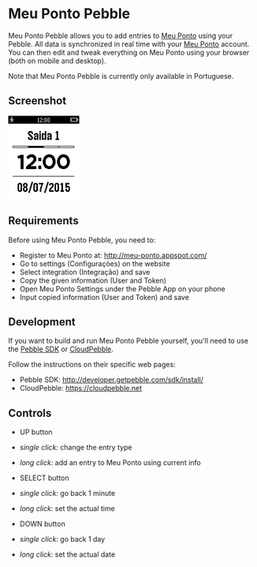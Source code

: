 Meu Ponto Pebble
================

Meu Ponto Pebble allows you to add entries to [Meu Ponto] using your Pebble.
All data is synchronized in real time with your [Meu Ponto] account.
You can then edit and tweak everything on Meu Ponto using your browser (both on mobile and desktop).

Note that Meu Ponto Pebble is currently only available in Portuguese.

Screenshot
----------
![ScreenShot](screenshots/2015-07-08_12-00-24.png)

Requirements
------------

Before using Meu Ponto Pebble, you need to:
- Register to Meu Ponto at: http://meu-ponto.appspot.com/
- Go to settings (Configurações) on the website
- Select integration (Integração) and save
- Copy the given information (User and Token)
- Open Meu Ponto Settings under the Pebble App on your phone
- Input copied information (User and Token) and save

Development
-----------
If you want to build and run Meu Ponto Pebble yourself, you'll need to use the [Pebble SDK] or [CloudPebble].

Follow the instructions on their specific web pages:

* Pebble SDK: http://developer.getpebble.com/sdk/install/
* CloudPebble: https://cloudpebble.net


Controls
--------

- UP button
 - _single click:_ change the entry type
 - _long click:_ add an entry to Meu Ponto using current info

- SELECT button
 - _single click:_ go back 1 minute
 - _long click:_ set the actual time

- DOWN button
 - _single click:_ go back 1 day
 - _long click:_ set the actual date


[Meu Ponto]: https://github.com/rafaelwmartins/meu-ponto
[Pebble SDK]: http://developer.getpebble.com/sdk/
[CloudPebble]: https://cloudpebble.net/
